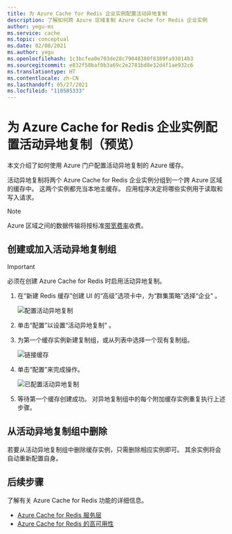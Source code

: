 ```yaml
---
title: 为 Azure Cache for Redis 企业实例配置活动异地复制
description: 了解如何跨 Azure 区域复制 Azure Cache for Redis 企业实例
author: yegu-ms
ms.service: cache
ms.topic: conceptual
ms.date: 02/08/2021
ms.author: yegu
ms.openlocfilehash: 1c3bcfea0e703de28c79048380f8389fa93014b3
ms.sourcegitcommit: e832f58baf0b3a69c2e2781bd8e32d4f1ae932c6
ms.translationtype: HT
ms.contentlocale: zh-CN
ms.lasthandoff: 05/27/2021
ms.locfileid: "110585333"
---
```

# <a name="configure-active-geo-replication-for-enterprise-azure-cache-for-redis-instances-preview"></a>为 Azure Cache for Redis 企业实例配置活动异地复制（预览）

本文介绍了如何使用 Azure 门户配置活动异地复制的 Azure 缓存。

活动异地复制将两个 Azure Cache for Redis 企业实例分组到一个跨 Azure 区域的缓存中。 这两个实例都充当本地主缓存。 应用程序决定将哪些实例用于读取和写入请求。

> [!NOTE]
> Azure 区域之间的数据传输将按标准[带宽费率](https://azure.microsoft.com/pricing/details/bandwidth/)收费。

## <a name="create-or-join-an-active-geo-replication-group"></a>创建或加入活动异地复制组

> [!IMPORTANT]
> 必须在创建 Azure Cache for Redis 时启用活动异地复制。
>
>

1. 在“新建 Redis 缓存”创建 UI 的“高级”选项卡中，为“群集策略”选择“企业”   。

    ![配置活动异地复制](./media/cache-how-to-active-geo-replication/cache-active-geo-replication-not-configured.png)

1. 单击“配置”以设置“活动异地复制” 。

1. 为第一个缓存实例新建复制组，或从列表中选择一个现有复制组。

    ![链接缓存](./media/cache-how-to-active-geo-replication/cache-active-geo-replication-new-group.png)

1. 单击“配置”来完成操作。

    ![已配置活动异地复制](./media/cache-how-to-active-geo-replication/cache-active-geo-replication-configured.png)

1. 等待第一个缓存创建成功。 对异地复制组中的每个附加缓存实例重复执行上述步骤。

## <a name="remove-from-an-active-geo-replication-group"></a>从活动异地复制组中删除

若要从活动异地复制组中删除缓存实例，只需删除相应实例即可。 其余实例将会自动重新配置自身。

## <a name="next-steps"></a>后续步骤

了解有关 Azure Cache for Redis 功能的详细信息。

* [Azure Cache for Redis 服务层](cache-overview.md#service-tiers)
* [Azure Cache for Redis 的高可用性](cache-high-availability.md)
